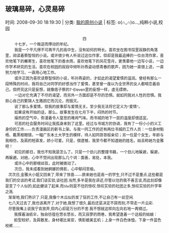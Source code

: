 
<h2>玻璃易碎，心灵易碎</h2>

<span class="time SG_txtc">时间: 2008-09-30 18:19:30 | 分类: [我的原创小说](./BlogClass_我的原创小说.md) | 标签: o(∩_∩)o...,纯粹小说,校园</span>
<!--
<table>
    <tbody>
        <tr>
            <td>时间: 2008-09-30 18:19:30</td>
            <td>分类: [我的原创小说](./BlogClass_我的原创小说.md) </td>
            <td> 标签: o(∩_∩)o...,纯粹小说,校园 </td>
        </tr>
    </tbody>
</table>
-->
<div class="articalContent" id="sina_keyword_ad_area2">
<p align="center" class="MsoNormal" style="MARGIN: 0cm 0cm 0pt; TEXT-ALIGN: center">
<span lang="EN-US" style="FONT-SIZE: 9pt" xml:lang="EN-US">
<font style="FONT-SIZE: 12px">四</font></span></p>
<p class="MsoNormal" style="MARGIN: 0cm 0cm 0pt; TEXT-INDENT: 21.75pt"><font style="FONT-SIZE: 12px"><span style="FONT-SIZE: 9pt; FONT-FAMILY: 宋体; mso-ascii-font-family: 'Times New Roman'; mso-hansi-font-family: 'Times New Roman'">
十七岁，一个叛逆而悸动的年纪。</span></font></p>
<p class="MsoNormal" style="MARGIN: 0cm 0cm 0pt; TEXT-INDENT: 21.75pt"><font style="FONT-SIZE: 12px"><span style="FONT-SIZE: 9pt; FONT-FAMILY: 宋体; mso-ascii-font-family: 'Times New Roman'; mso-hansi-font-family: 'Times New Roman'">
我是一个平凡得不可再平凡的高中生，没有如何的特长。喜欢坐在图书馆里寂静的角落里，阅读着蔡智恒的小说。或许很少有人听说过这位作家，但却是我最追捧的一位台湾作家，喜欢他笔下的檞寄生，喜欢他笔下的香水雨，喜欢他笔下的风花雪月，更羡慕他一边写小说，一边作学术研究的生活。喜欢在校园的寂寂中倾听孙燕姿动感青春的歌声，因为她一直很上进，一直努力地学习，一直用心地工作。</span></font></p>
<p class="MsoNormal" style="MARGIN: 0cm 0cm 0pt; TEXT-INDENT: 21.75pt"><font style="FONT-SIZE: 12px"><span style="FONT-SIZE: 9pt; FONT-FAMILY: 宋体; mso-ascii-font-family: 'Times New Roman'; mso-hansi-font-family: 'Times New Roman'">
或许正因为喜欢读蔡智恒的小说，听孙燕姿的，才如此的渴望爱情的滋润。曾经有那么一段特殊的时间，我将自己对同学的好感当作了爱情，甚至曾一度以为全世界的女人都暗恋着自己。但终究这只是妄想，就像痞子蔡的</span><span lang="EN-US" style="FONT-SIZE: 9pt" xml:lang="EN-US">7-Eleven</span><span style="FONT-SIZE: 9pt; FONT-FAMILY: 宋体; mso-ascii-font-family: 'Times New Roman'; mso-hansi-font-family: 'Times New Roman'">里的妄想一样，虚无缥缈。</span></font></p>
<p class="MsoNormal" style="MARGIN: 0cm 0cm 0pt; TEXT-INDENT: 21.75pt"><font style="FONT-SIZE: 12px"><span style="FONT-SIZE: 9pt; FONT-FAMILY: 宋体; mso-ascii-font-family: 'Times New Roman'; mso-hansi-font-family: 'Times New Roman'">
一边对它充满了不尽的渴望，而另外一方面却是不尽的恐惧。就如同我对人性的恐惧。我担心自己的繁锦人生路因它而沉沦，而毁灭。</span></font></p>
<p class="MsoNormal" style="MARGIN: 0cm 0cm 0pt; TEXT-INDENT: 21.75pt"><font style="FONT-SIZE: 12px"><span style="FONT-SIZE: 9pt; FONT-FAMILY: 宋体; mso-ascii-font-family: 'Times New Roman'; mso-hansi-font-family: 'Times New Roman'">
说了那么多爱情，但我的故事却与爱情无关。至少我无法将它定义为“爱情”。</span></font></p>
<p class="MsoNormal" style="MARGIN: 0cm 0cm 0pt; TEXT-INDENT: 21.75pt"><font style="FONT-SIZE: 12px"><span style="FONT-SIZE: 9pt; FONT-FAMILY: 宋体; mso-ascii-font-family: 'Times New Roman'; mso-hansi-font-family: 'Times New Roman'">
如果说有开始的话，那么，故事发生在七月下半，闷热的时节。</span></font></p>
<p class="MsoNormal" style="MARGIN: 0cm 0cm 0pt; TEXT-INDENT: 21.75pt"><font style="FONT-SIZE: 12px"><span style="FONT-SIZE: 9pt; FONT-FAMILY: 宋体; mso-ascii-font-family: 'Times New Roman'; mso-hansi-font-family: 'Times New Roman'">
燥热的空气中，弥漫着令人窒息的难闻气味。而书城的地下一层的温度却很适宜。</span></font></p>
<p class="MsoNormal" style="MARGIN: 0cm 0cm 0pt; TEXT-INDENT: 21.75pt"><font style="FONT-SIZE: 12px"><span style="FONT-SIZE: 9pt; FONT-FAMILY: 宋体; mso-ascii-font-family: 'Times New Roman'; mso-hansi-font-family: 'Times New Roman'">
可恶的社会服务时间让我孤身来到了这里。经过与书城方的协调，我有了一份小小的义工身份的工作——负责漫画区的新书上架。与我一同工作的还有两位书城的工作人员：一位身材魁梧、戴黑框眼镜，一幅广东本土大学生的模样，待人如同哥哥般亲切；另一位是个女生，年龄与我相仿，及肩的短直发，娇小可爱。只是，很遗憾，我至今都不知道她的姓名，姑且称她为金雅吧！</span></font></p>
<p class="MsoNormal" style="MARGIN: 0cm 0cm 0pt; TEXT-INDENT: 21.75pt"><font style="FONT-SIZE: 12px"><span style="FONT-SIZE: 9pt; FONT-FAMILY: 宋体; mso-ascii-font-family: 'Times New Roman'; mso-hansi-font-family: 'Times New Roman'">
初见的那日，我也不知我是怎么了。只是一个劲儿的整理书籍，一个劲儿地躲避，躲避，再躲避。对她，心中不觉间出现那么几个词：面善，易处，本我。</span></font></p>
<p class="MsoNormal" style="MARGIN: 0cm 0cm 0pt; TEXT-INDENT: 21.75pt"><font style="FONT-SIZE: 12px"><span style="FONT-SIZE: 9pt; FONT-FAMILY: 宋体; mso-ascii-font-family: 'Times New Roman'; mso-hansi-font-family: 'Times New Roman'">
或许心中的那根丝弦，此时被拨动了。</span></font></p>
<p class="MsoNormal" style="MARGIN: 0cm 0cm 0pt; TEXT-INDENT: 21.75pt"><font style="FONT-SIZE: 12px"><span style="FONT-SIZE: 9pt; FONT-FAMILY: 宋体; mso-ascii-font-family: 'Times New Roman'; mso-hansi-font-family: 'Times New Roman'">
次日，我未成看到她婀娜的倩影，心中郁闷至极。</span></font></p>
<p align="left" class="MsoNormal" style="MARGIN: 0cm 0cm 0pt; TEXT-ALIGN: left; mso-layout-grid-align: none"><span style="FONT-SIZE: 9pt; FONT-FAMILY: 宋体; mso-hansi-font-family: 'Times New Roman'; mso-font-kerning: 0pt; mso-bidi-font-family: 宋体; mso-ansi-language: ZH-CN">
<font style="FONT-SIZE: 12px"><span style="mso-spacerun: yes"><font size="2"> <wbr/> <wbr/> <wbr/></font></span>
次次日,金雅大小姐又回来了,带来了惊喜——原来她也是高一的学生,只不过不是重点.这些都是我们的交谈的考试.我们谈实验,谈社团.当然,多半是我在讲述,尽管以往的我不善言谈,而此刻却像是变了个人似的,如此健谈了起来.而She则是不住的惊叹.惊叹实验的社团之多,惊叹实验的升学率之高.</font></span></p>
<p align="left" class="MsoNormal" style="MARGIN: 0cm 0cm 0pt; TEXT-ALIGN: left; mso-layout-grid-align: none"><span style="FONT-SIZE: 9pt; FONT-FAMILY: 宋体; mso-hansi-font-family: 'Times New Roman'; mso-font-kerning: 0pt; mso-bidi-font-family: 宋体; mso-ansi-language: ZH-CN">
<font style="FONT-SIZE: 12px"><span style="mso-spacerun: yes"><font size="2"> <wbr/> <wbr/> <wbr/></font></span>
渐渐地,我们熟识了.只是,我像个木瓜似的发了狂的工作,不让自己有一丝空闲.</font></span></p>
<p align="left" class="MsoNormal" style="MARGIN: 0cm 0cm 0pt; TEXT-ALIGN: left; mso-layout-grid-align: none"><span style="FONT-SIZE: 9pt; FONT-FAMILY: 宋体; mso-hansi-font-family: 'Times New Roman'; mso-font-kerning: 0pt; mso-bidi-font-family: 宋体; mso-ansi-language: ZH-CN">
<font style="FONT-SIZE: 12px"><span style="mso-spacerun: yes"><font size="2"> <wbr/> <wbr/> <wbr/></font></span>
七八天过去了,我也该离开了.对于她,我想了很久.最后还是决定不辞而别,不带走一片云彩.</font></span></p>
<p align="left" class="MsoNormal" style="MARGIN: 0cm 0cm 0pt; TEXT-ALIGN: left; mso-layout-grid-align: none"><span style="FONT-SIZE: 9pt; FONT-FAMILY: 宋体; mso-hansi-font-family: 'Times New Roman'; mso-font-kerning: 0pt; mso-bidi-font-family: 宋体; mso-ansi-language: ZH-CN">
<font style="FONT-SIZE: 12px"><span style="mso-spacerun: yes"><font size="2"> <wbr/> <wbr/> <wbr/></font></span>
尽管我嘴上说我宁肯放弃,但内心却是万分的不舍.我不想就这样向左向右地一再错过。</font></span></p>
<p align="left" class="MsoNormal" style="MARGIN: 0cm 0cm 0pt; TEXT-INDENT: 21pt; TEXT-ALIGN: left; mso-layout-grid-align: none"><span style="FONT-SIZE: 9pt; FONT-FAMILY: 宋体; mso-hansi-font-family: 'Times New Roman'; mso-font-kerning: 0pt; mso-bidi-font-family: 宋体; mso-ansi-language: ZH-CN">
<font style="FONT-SIZE: 12px">我撑着油纸伞，独自彷徨在悠长悠长，而又寂寥的雨巷，我希望逢着一个这般的姑娘：</font></span></p>
<p align="left" class="MsoNormal" style="MARGIN: 0cm 0cm 0pt; TEXT-INDENT: 21pt; TEXT-ALIGN: left; mso-layout-grid-align: none"><span style="FONT-SIZE: 9pt; FONT-FAMILY: 宋体; mso-hansi-font-family: 'Times New Roman'; mso-font-kerning: 0pt; mso-bidi-font-family: 宋体; mso-ansi-language: ZH-CN">
<font style="FONT-SIZE: 12px">脸型较好，及肩散发，身材堪比易安，倩影媲美玄机；上身一件白色体恤，下身一件蓝色校裤……</font></span></p>
</div>
